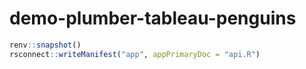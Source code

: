 # demo-plumber-tableau-penguins


```r
renv::snapshot()
rsconnect::writeManifest("app", appPrimaryDoc = "api.R")
```